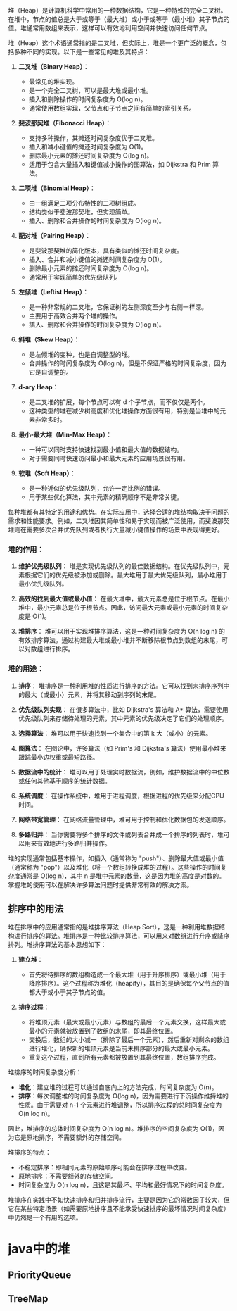 堆（Heap）是计算机科学中常用的一种数据结构，它是一种特殊的完全二叉树。在堆中，节点的值总是大于或等于（最大堆）或小于或等于（最小堆）其子节点的值。堆通常用数组来表示，这样可以有效地利用空间并快速访问任何节点。


堆（Heap）这个术语通常指的是二叉堆，但实际上，堆是一个更广泛的概念，包括多种不同的实现。以下是一些常见的堆及其特点：

1. **二叉堆（Binary Heap）**：
   - 最常见的堆实现。
   - 是一个完全二叉树，可以是最大堆或最小堆。
   - 插入和删除操作的时间复杂度为 O(log n)。
   - 通常使用数组实现，父节点和子节点之间有简单的索引关系。

2. **斐波那契堆（Fibonacci Heap）**：
   - 支持多种操作，其摊还时间复杂度优于二叉堆。
   - 插入和减小键值的摊还时间复杂度为 O(1)。
   - 删除最小元素的摊还时间复杂度为 O(log n)。
   - 适用于包含大量插入和键值减小操作的图算法，如 Dijkstra 和 Prim 算法。

3. **二项堆（Binomial Heap）**：
   - 由一组满足二项分布特性的二项树组成。
   - 结构类似于斐波那契堆，但实现简单。
   - 插入、删除和合并操作的时间复杂度为 O(log n)。

4. **配对堆（Pairing Heap）**：
   - 是斐波那契堆的简化版本，具有类似的摊还时间复杂度。
   - 插入、合并和减小键值的摊还时间复杂度为 O(1)。
   - 删除最小元素的摊还时间复杂度为 O(log n)。
   - 通常用于实现简单的优先级队列。

5. **左倾堆（Leftist Heap）**：
   - 是一种非常规的二叉堆，它保证树的左侧深度至少与右侧一样深。
   - 主要用于高效合并两个堆的操作。
   - 插入、删除和合并操作的时间复杂度为 O(log n)。

6. **斜堆（Skew Heap）**：
   - 是左倾堆的变种，也是自调整型的堆。
   - 合并操作的时间复杂度为 O(log n)，但是不保证严格的时间复杂度，因为它是自调整的。

7. **d-ary Heap**：
   - 是二叉堆的扩展，每个节点可以有 d 个子节点，而不仅仅是两个。
   - 这种类型的堆在减少树高度和优化堆操作方面很有用，特别是当堆中的元素非常多时。

8. **最小-最大堆（Min-Max Heap）**：
   - 一种可以同时支持快速找到最小值和最大值的数据结构。
   - 对于需要同时快速访问最小和最大元素的应用场景很有用。

9. **软堆（Soft Heap）**：
   - 是一种近似的优先级队列，允许一定比例的错误。
   - 用于某些优化算法，其中元素的精确顺序不是非常关键。

每种堆都有其特定的用途和优势。在实际应用中，选择合适的堆结构取决于问题的需求和性能要求。例如，二叉堆因其简单性和易于实现而被广泛使用，而斐波那契堆则在需要多次合并优先队列或者执行大量减小键值操作的场景中表现得更好。
### 堆的作用：

1. **维护优先级队列**：
   堆是实现优先级队列的最佳数据结构。在优先级队列中，元素根据它们的优先级被添加或删除。最大堆用于最大优先级队列，最小堆用于最小优先级队列。

2. **高效的找到最大值或最小值**：
   在最大堆中，最大元素总是位于根节点。在最小堆中，最小元素总是位于根节点。因此，访问最大元素或最小元素的时间复杂度是 O(1)。

3. **堆排序**：
   堆可以用于实现堆排序算法，这是一种时间复杂度为 O(n log n) 的有效排序算法。通过构建最大堆或最小堆并不断移除根节点到数组的末尾，可以对数组进行排序。

### 堆的用途：

1. **排序**：
   堆排序是一种利用堆的性质进行排序的方法。它可以找到未排序序列中的最大（或最小）元素，并将其移动到序列的末尾。

2. **优先级队列实现**：
   在很多算法中，比如 Dijkstra's 算法和 A* 算法，需要使用优先级队列来存储待处理的元素，其中元素的优先级决定了它们的处理顺序。

3. **选择算法**：
   堆可以用于快速找到一个集合中的第 k 大（或小）的元素。

4. **图算法**：
   在图论中，许多算法（如 Prim's 和 Dijkstra's 算法）使用最小堆来跟踪最小边权重或最短路径。

5. **数据流中的统计**：
   堆可以用于处理实时数据流，例如，维护数据流中的中位数或任何其他基于顺序的统计数据。

6. **系统调度**：
   在操作系统中，堆用于进程调度，根据进程的优先级来分配CPU时间。

7. **网络带宽管理**：
   在网络流量管理中，堆可用于控制和优化数据包的发送顺序。

8. **多路归并**：
   当你需要将多个排序的文件或列表合并成一个排序的列表时，堆可以用来有效地进行多路归并操作。

堆的实现通常包括基本操作，如插入（通常称为 "push"）、删除最大值或最小值（通常称为 "pop"）以及堆化（将一个数组转换成堆的过程）。这些操作的时间复杂度通常是 O(log n)，其中 n 是堆中元素的数量，这是因为堆的高度是对数的。掌握堆的使用可以在解决许多算法问题时提供非常有效的解决方案。

## 排序中的用法 

堆在排序中的应用通常指的是堆排序算法（Heap Sort），这是一种利用堆数据结构进行排序的算法。堆排序是一种比较排序算法，可以用来对数组进行升序或降序排列。堆排序算法的基本思想如下：

1. **建立堆**：
   - 首先将待排序的数组构造成一个最大堆（用于升序排序）或最小堆（用于降序排序）。这个过程称为堆化（heapify），其目的是确保每个父节点的值都大于或小于其子节点的值。

2. **排序过程**：
   - 将堆顶元素（最大或最小元素）与数组的最后一个元素交换，这样最大或最小的元素就被放置到了数组的末尾，即其最终位置。
   - 交换后，数组的大小减一（排除了最后一个元素），然后重新对剩余的数组进行堆化，确保新的堆顶元素是当前未排序部分的最大或最小元素。
   - 重复这个过程，直到所有元素都被放置到其最终位置，数组排序完成。

堆排序的时间复杂度分析：
- **堆化**：建立堆的过程可以通过自底向上的方法完成，时间复杂度为 O(n)。
- **排序**：每次调整堆的时间复杂度为 O(log n)，因为需要进行下沉操作维持堆的性质。由于需要对 n-1 个元素进行堆调整，所以排序过程的总时间复杂度为 O(n log n)。

因此，堆排序的总体时间复杂度为 O(n log n)。堆排序的空间复杂度为 O(1)，因为它是原地排序，不需要额外的存储空间。

堆排序的特点：
- 不稳定排序：即相同元素的原始顺序可能会在排序过程中改变。
- 原地排序：不需要额外的存储空间。
- 时间复杂度为 O(n log n)，且这是其最坏、平均和最好情况下的时间复杂度。

堆排序在实践中不如快速排序和归并排序流行，主要是因为它的常数因子较大，但它在某些特定场景（如需要原地排序且不能承受快速排序的最坏情况时间复杂度）中仍然是一个有用的选项。



# java中的堆

## PriorityQueue

## TreeMap



